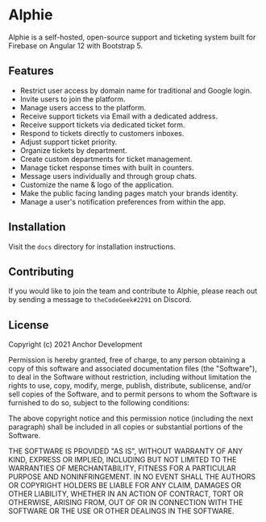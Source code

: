 # Alphie

Alphie is a self-hosted, open-source support and ticketing system built for Firebase on Angular 12 with Bootstrap 5.


## Features

 - Restrict user access by domain name for traditional and Google login.
 - Invite users to join the platform.
 - Manage users access to the platform.
 - Receive support tickets via Email with a dedicated address.
 - Receive support tickets via dedicated ticket form.
 - Respond to tickets directly to customers inboxes.
 - Adjust support ticket priority.
 - Organize tickets by department.
 - Create custom departments for ticket management.
 - Manage ticket response times with built in counters.
 - Message users individually and through group chats.
 - Customize the name & logo of the application.
 - Make the public facing landing pages match your brands identity.
 - Manage a user's notification preferences from within the app.


## Installation

Visit the `docs` directory for installation instructions.

## Contributing

If you would like to join the team and contribute to Alphie, please reach out by sending a message to `theCodeGeek#2291` on Discord.

## License

Copyright (c) 2021 Anchor Development

Permission is hereby granted, free of charge, to any person obtaining a copy of this software and associated documentation files (the "Software"), to deal in the Software without restriction, including without limitation the rights to use, copy, modify, merge, publish, distribute, sublicense, and/or sell copies of the Software, and to permit persons to whom the Software is furnished to do so, subject to the following conditions:

The above copyright notice and this permission notice (including the next paragraph) shall be included in all copies or substantial portions of the Software.

THE SOFTWARE IS PROVIDED "AS IS", WITHOUT WARRANTY OF ANY KIND, EXPRESS OR IMPLIED, INCLUDING BUT NOT LIMITED TO THE WARRANTIES OF MERCHANTABILITY, FITNESS FOR A PARTICULAR PURPOSE AND NONINFRINGEMENT. IN NO EVENT SHALL THE AUTHORS OR COPYRIGHT HOLDERS BE LIABLE FOR ANY CLAIM, DAMAGES OR OTHER LIABILITY, WHETHER IN AN ACTION OF CONTRACT, TORT OR OTHERWISE, ARISING FROM, OUT OF OR IN CONNECTION WITH THE SOFTWARE OR THE USE OR OTHER DEALINGS IN THE SOFTWARE.
